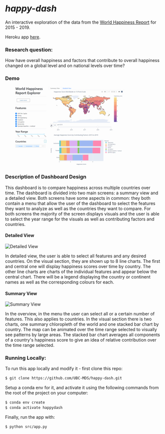# *happy-dash*

An interactive exploration of the data from the [World Happiness Report](https://worldhappiness.report/) for 2015 - 2019. 

Heroku app [here](https://happydash.herokuapp.com/).

### Research question:

How have overall happiness and factors that contribute to overall happiness changed on a global level and on national levels over time?

### Demo

![demo_gif](visuals/happy_dash_demo.gif)

### Description of Dashboard Design
This dashboard is to compare happiness across multiple countries over time.
The dashboard is divided into two main screens: a summary view and a detailed view.
Both screens have some aspects in common: they  both contain a menu that  allow the user of the dashboard to select the features they want to analyze as well as the countries they want to compare. For both screens the majority of the screen displays visuals and the user is able to select the year range for the visuals as well as contributing factors and countries.

#### Detailed View

![Detailed View](visuals/Detailed_view.png)

In detailed view, the user is able to select all features and any desired countries. On the visual section, they are shown up to 8 line charts. The first and central one will display happiness scores over time by country. The other line charts are charts of the individual features and  appear below the central chart. There will be a legend displaying the country or continent names as well as the corresponding colours for each.

#### Summary View

![Summary View](visuals/Overview.png)

In the overview, in the menu the user can select all or a certain number of features. This also applies to countries. In the visual section there is two charts, one summary chloropleth of the world and one stacked bar chart by country. The map can be animated over the time range selected to visually see patterns by large areas. The stacked bar chart averages all components of a country's happiness score to give an idea of relative contribution over the time range selected.

### Running Locally:

To run this app locally and modify it - first clone this repo:

```bash
$ git clone https://github.com/UBC-MDS/happy-dash.git
```

Setup a conda env for it, and activate it using the following commands from the root of the project on your computer:

```bash
$ conda env create
$ conda activate happydash
```

Finally, run the app with:

```bash
$ python src/app.py
```


